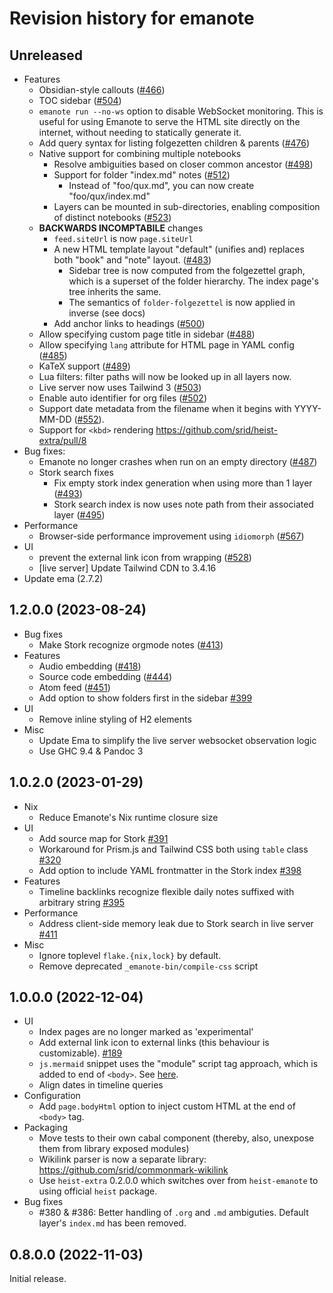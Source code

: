 # Revision history for emanote

## Unreleased

- Features
  - Obsidian-style callouts ([\#466](https://github.com/srid/emanote/pull/466))
  - TOC sidebar ([\#504](https://github.com/srid/emanote/pull/504))
  - `emanote run --no-ws` option to disable WebSocket monitoring. This is useful for using Emanote to serve the HTML site directly on the internet, without needing to statically generate it.
  - Add query syntax for listing folgezetten children & parents ([\#476](https://github.com/srid/emanote/pull/476))
  - Native support for combining multiple notebooks
    - Resolve ambiguities based on closer common ancestor ([\#498](https://github.com/srid/emanote/pull/498))
    - Support for folder "index.md" notes ([\#512](https://github.com/srid/emanote/pull/512))
      - Instead of "foo/qux.md", you can now create "foo/qux/index.md"
    - Layers can be mounted in sub-directories, enabling composition of distinct notebooks ([\#523](https://github.com/srid/emanote/pull/523))
  - **BACKWARDS INCOMPTABILE** changes
    - `feed.siteUrl` is now `page.siteUrl`
    - A new HTML template layout "default" (unifies and) replaces both "book" and "note" layout. ([\#483](https://github.com/srid/emanote/pull/483))
      - Sidebar tree is now computed from the folgezettel graph, which is a superset of the folder hierarchy. The index page's tree inherits the same.
      - The semantics of `folder-folgezettel` is now applied in inverse (see docs)
    - Add anchor links to headings ([\#500](https://github.com/srid/emanote/pull/500))
  - Allow specifying custom page title in sidebar ([\#488](https://github.com/srid/emanote/pull/488))
  - Allow specifying `lang` attribute for HTML page in YAML config ([\#485](https://github.com/srid/emanote/pull/485))
  - KaTeX support ([\#489](https://github.com/srid/emanote/pull/489))
  - Lua filters: filter paths will now be looked up in all layers now.
  - Live server now uses Tailwind 3 ([\#503](https://github.com/srid/emanote/pull/503))
  - Enable auto identifier for org files ([\#502](https://github.com/srid/emanote/pull/502))
  - Support date metadata from the filename when it begins with YYYY-MM-DD ([\#552](https://github.com/srid/emanote/pull/552)).
  - Support for `<kbd>` rendering https://github.com/srid/heist-extra/pull/8
- Bug fixes:
  - Emanote no longer crashes when run on an empty directory ([\#487](https://github.com/srid/emanote/issues/487))
  - Stork search fixes
    - Fix empty stork index generation when using more than 1 layer ([\#493](https://github.com/srid/emanote/issues/493))
    - Stork search index is now uses note path from their associated layer ([\#495](https://github.com/srid/emanote/pull/495))
- Performance
  - Browser-side performance improvement using `idiomorph` ([\#567](https://github.com/srid/emanote/pull/567))
- UI
  - prevent the external link icon from wrapping ([\#528](https://github.com/srid/emanote/pull/528))
  - [live server] Update Tailwind CDN to 3.4.16
- Update ema (2.7.2)

## 1.2.0.0 (2023-08-24)

- Bug fixes
  - Make Stork recognize orgmode notes ([\#413](https://github.com/srid/emanote/issues/413))
- Features
  - Audio embedding ([\#418](https://github.com/srid/emanote/pull/418))
  - Source code embedding ([\#444](https://github.com/srid/emanote/pull/444))
  - Atom feed ([\#451](https://github.com/srid/emanote/pull/451))
  - Add option to show folders first in the sidebar [\#399](https://github.com/srid/emanote/pull/399)
- UI
  - Remove inline styling of H2 elements
- Misc
  - Update Ema to simplify the live server websocket observation logic
  - Use GHC 9.4 & Pandoc 3

## 1.0.2.0 (2023-01-29)

- Nix
  - Reduce Emanote's Nix runtime closure size
- UI
  - Add source map for Stork [\#391](https://github.com/srid/emanote/pull/391)
  - Workaround for Prism.js and Tailwind CSS both using `table` class [\#320](https://github.com/srid/emanote/pull/396)
  - Add option to include YAML frontmatter in the Stork index [\#398](https://github.com/srid/emanote/pull/398)
- Features
  - Timeline backlinks recognize flexible daily notes suffixed with arbitrary string [\#395](https://github.com/srid/emanote/issues/395)
- Performance
  - Address client-side memory leak due to Stork search in live server [\#411](https://github.com/srid/emanote/issues/411#issuecomment-1402056235)
- Misc
  - Ignore toplevel `flake.{nix,lock}` by default.
  - Remove deprecated `_emanote-bin/compile-css` script

## 1.0.0.0 (2022-12-04)

- UI
  - Index pages are no longer marked as 'experimental'
  - Add external link icon to external links (this behaviour is customizable). [\#189](https://github.com/srid/emanote/pull/189)
  - `js.mermaid` snippet uses the "module" script tag approach, which is added to end of `<body>`. See [here](https://mermaid-js.github.io/mermaid/#/n00b-gettingStarted?id=_3-calling-the-javascript-api).
  - Align dates in timeline queries
- Configuration
  - Add `page.bodyHtml` option to inject custom HTML at the end of `<body>` tag.
- Packaging
  - Move tests to their own cabal component (thereby, also, unexpose them from library exposed modules)
  - Wikilink parser is now a separate library: https://github.com/srid/commonmark-wikilink
  - Use `heist-extra` 0.2.0.0 which switches over from `heist-emanote` to using official `heist` package.
- Bug fixes
  - #380 & #386: Better handling of `.org` and `.md` ambiguties. Default layer's `index.md` has been removed.

## 0.8.0.0 (2022-11-03)

Initial release.

